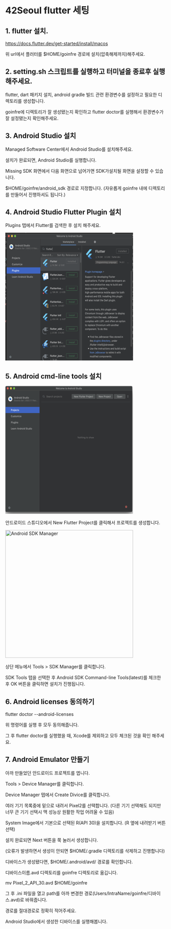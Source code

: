# 42Seoul flutter 세팅


## 1. flutter 설치.

https://docs.flutter.dev/get-started/install/macos

위 url에서 플러터를 $HOME/goinfre 경로에 설치(압축해제까지)해주세요.

## 2. setting.sh 스크립트를 실행하고 터미널을 종료후 실행해주세요.

flutter, dart 패키지 설치, android gradle 빌드 관련 환경변수를 설정하고 필요한 디렉토리를 생성합니다.

goinfre에 디렉토리가 잘 생성됐는지 확인하고 flutter doctor를 실행해서 환경변수가 잘 설정됐는지 확인해주세요.

## 3. Android Studio 설치

Managed Software Center에서 Android Studio를 설치해주세요.

설치가 완료되면, Android Studio를 실행합니다.

Missing SDK 화면에서 다음 화면으로 넘어가면 SDK가설치될 화면을 설정할 수 있습니다.

$HOME/goinfre/android_sdk 경로로 지정합니다.
(자유롭게 goinfre 내에 디렉토리를 만들어서 진행하셔도 됩니다.)

## 4. Android Studio Flutter Plugin 설치

Plugins 탭에서 Flutter를 검색한 후 설치 해주세요.

<img src="./pic/android_studio_plugin.png" width="400px" height="400px" title="Android Plugin"/>

## 5. Android cmd-line tools 설치

<img src="./pic/android_studio_init.png" width="400px" height="400px" title="Android Init"/>

안드로이드 스튜디오에서 New Flutter Project를 클릭해서 프로젝트를 생성합니다.

<img src="./pic/android_sdk_manager" width="400px" height="400px" title="Android SDK Manager"/>

상단 메뉴에서 Tools > SDK Manager를 클릭합니다.

SDK Tools 탭을 선택한 후 Android SDK Command-line Tools(latest)를 체크한 후 OK 버튼을 클릭하면 설치가 진행됩니다.

## 6. Android licenses 동의하기

flutter doctor --android-licenses

위 명령어를 실행 후 모두 동의해줍니다.

그 후 flutter doctor를 실행했을 때,  Xcode를 제외하고 모두 체크된 것을 확인 해주세요.

## 7. Android Emulator 만들기

아까 만들었던 안드로이드 프로젝트를 엽니다.

Tools > Device Manager를 클릭합니다.

Device Manager 탭에서 Create Divice를 클릭합니다.

여러 기기 목록중에 밑으로 내려서 Pixel2를 선택합니다.
(다른 기기 선택해도 되지만 너무 큰 기기 선택시 맥 성능상  원활한 작업 어려울 수 있음) 

System Image에서 기본으로 선택된 R(API 30)을 설치합니다.
(R 옆에 내려받기 버튼 선택)

설치 완료되면 Next 버튼을 쭉 눌러서 생성합니다.

(오류가 발생하면서 생성이 안되면 $HOME/.gradle 디렉토리를 삭제하고 진행합니다)

디바이스가 생성됐다면, $HOME/.android/avd/ 경로를 확인합니다.

디바이스이름.avd 디렉토리를 goinfre 디렉토리로 옮깁니다.

mv Pixel_2_API_30.avd $HOME/goinfre

그 후 .ini 파일을 열고 path를 아까 변경한 경로(Users/IntraName/goinfre/디바이스.avd)로 바꿔줍니다.

경로를 절대경로로 정확히 적어주세요.

Android Studio에서 생성한 디바이스를 실행해봅니다.





